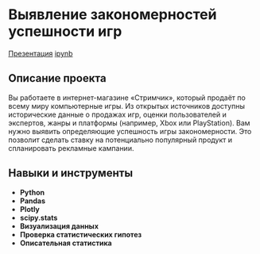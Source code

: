 # Выявление закономерностей успешности игр

[Презентация](https://github.com/ArtBoS/portfolio/blob/main/Project3/%D0%A1%D1%82%D1%80%D0%B8%D0%BC%D1%87%D0%B8%D0%BA.pdf) [ipynb](https://github.com/ArtBoS/portfolio/blob/main/Project3/%D0%A1%D1%82%D1%80%D0%B8%D0%BC%D1%87%D0%B8%D0%BA.ipynb) 

## Описание проекта

Вы работаете в интернет-магазине «Стримчик», который продаёт по всему миру компьютерные игры. Из открытых источников доступны исторические данные о продажах игр, оценки пользователей и экспертов, жанры и платформы (например, Xbox или PlayStation). Вам нужно выявить определяющие успешность игры закономерности. Это позволит сделать ставку на потенциально популярный продукт и спланировать рекламные кампании.

## Навыки и инструменты

- **Python**
- **Pandas**
- **Plotly**
- **scipy.stats**
- **Визуализация данных**
- **Проверка статистических гипотез**
- **Описательная статистика**

